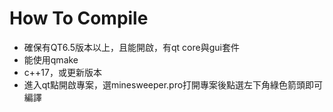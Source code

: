 # How To Compile
- 確保有QT6.5版本以上，且能開啟，有qt core與gui套件
- 能使用qmake
- c++17，或更新版本
- 進入qt點開啟專案，選minesweeper.pro打開專案後點選左下角綠色箭頭即可編譯
